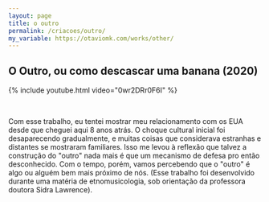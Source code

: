 ```yaml
---
layout: page
title: o outro
permalink: /criacoes/outro/
my_variable: https://otaviomk.com/works/other/
---
```


## O Outro, ou como descascar uma banana (2020)

{% include youtube.html video="0wr2DRr0F6I" %}

<br />

Com esse trabalho, eu tentei mostrar meu relacionamento com os EUA desde que cheguei aqui 8 anos atrás. O choque cultural inicial foi desaparecendo gradualmente, e muitas coisas que considerava estranhas e distantes se mostraram familiares. Isso me levou à reflexão que talvez a construção do "outro" nada mais é que um mecanismo de defesa pro então desconhecido. Com o tempo, porém, vamos percebendo que o "outro" é algo ou alguém bem mais próximo de nós. (Esse trabalho foi desenvolvido durante uma matéria de etnomusicologia, sob orientação da professora doutora Sidra Lawrence).
